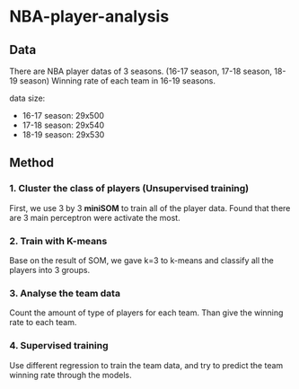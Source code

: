# NBA-player-analysis

## Data
There are NBA player datas of 3 seasons. (16-17 season, 17-18 season, 18-19 season)
Winning rate of each team in 16-19 seasons.

data size:
- 16-17 season: 29x500
- 17-18 season: 29x540
- 18-19 season: 29x530

## Method

### 1. Cluster the class of players (Unsupervised training)
First, we use 3 by 3 __miniSOM__ to train all of the player data. Found that there are 3 main perceptron were activate the most.

### 2. Train with __K-means__
Base on the result of SOM, we gave k=3 to k-means and classify all the players into 3 groups.

### 3. Analyse the team data
Count the amount of type of players for each team. Than give the winning rate to each team.

### 4. Supervised training
Use different regression to train the team data, and try to predict the team winning rate through the models.


